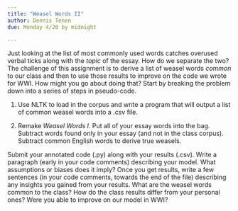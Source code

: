 ```yaml
---
title: "Weasel Words II"
author: Dennis Tenen
due: Monday 4/20 by midnight

---
```


Just looking at the list of most commonly used words catches overused verbal
ticks along with the *topic* of the essay. How do we separate the two? The
challenge of this assignment is to derive a list of weasel words *common* to
our class and then to use those results to improve on the code we wrote for
WWI. How might you go about doing that? Start by breaking the problem down into
a series of steps in pseudo-code.

1. Use NLTK to load in the corpus and write a program that will output a list
of common weasel words into a .csv file.

2. Remake *Weasel Words I*. Put all of your essay words into the bag. Subtract
words found only in your essay (and not in the class corpus). Subtract common
English words to derive true weasels.

Submit your annotated code (.py) along with your results (.csv). Write a
paragraph (early in your code comments) describing your model. What assumptions
or biases does it imply? Once you get results, write a few sentences (in your
code comments, towards the end of the file) describing any insights you gained
from your results. What are the weasel words common to the class? How do the
class results differ from your personal ones? Were you able to improve on our
model in WWI?
